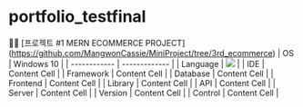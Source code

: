 # portfolio_testfinal


📌📎 [프로젝트 #1  MERN ECOMMERCE PROJECT] (https://github.com/MangwonCassie/MiniProject/tree/3rd_ecommerce)
| OS           | Windows 10    |
| ------------ | ------------- |
| Language     | <img src="https://img.shields.io/badge/REACT-61DAFB?style=for-the-badge&logo=react&logoColor=white">  |
| IDE          | Content Cell  |
| Framework    | Content Cell  |
| Database     | Content Cell  |
| Frontend     | Content Cell  |
| Library      | Content Cell  |
| API          | Content Cell  |
| Server       | Content Cell  |
| Version      | Content Cell  |
|  Control     | Content Cell  |


